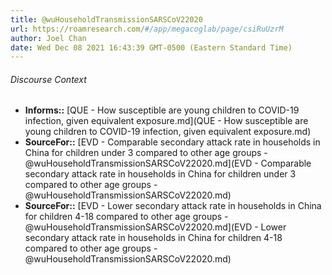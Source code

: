 ```yaml
---
title: @wuHouseholdTransmissionSARSCoV22020
url: https://roamresearch.com/#/app/megacoglab/page/csiRuUzrM
author: Joel Chan
date: Wed Dec 08 2021 16:43:39 GMT-0500 (Eastern Standard Time)
---
```




###### Discourse Context

- **Informs::** [QUE - How susceptible are young children to COVID-19 infection, given equivalent exposure.md](QUE - How susceptible are young children to COVID-19 infection, given equivalent exposure.md)
- **SourceFor::** [EVD - Comparable secondary attack rate in households in China for children under 3 compared to other age groups - @wuHouseholdTransmissionSARSCoV22020.md](EVD - Comparable secondary attack rate in households in China for children under 3 compared to other age groups - @wuHouseholdTransmissionSARSCoV22020.md)
- **SourceFor::** [EVD - Lower secondary attack rate in households in China for children 4-18 compared to other age groups - @wuHouseholdTransmissionSARSCoV22020.md](EVD - Lower secondary attack rate in households in China for children 4-18 compared to other age groups - @wuHouseholdTransmissionSARSCoV22020.md)

